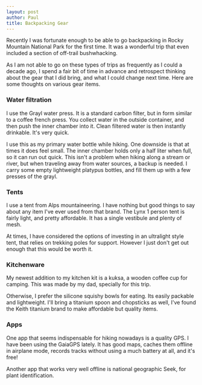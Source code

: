 ```yaml
---
layout: post
author: Paul
title: Backpacking Gear
---
```


Recently I was fortunate enough to be able to go backpacking in Rocky Mountain National Park for the first time. It was a wonderful trip that even included a section of off-trail bushwhacking. 

As I am not able to go on these types of trips as frequently as I could a decade ago, I spend a fair bit of time in advance and retrospect thinking about the gear that I did bring, and what I could change next time. Here are some thoughts on various gear items.

### Water filtration
I use the Grayl water press. It is a standard carbon filter, but in form similar to a coffee french press. You collect water in the outside container, and then push the inner chamber into it. Clean filtered water is then instantly drinkable. It's very quick. 

I use this as my primary water bottle while hiking. One downside is that at times it does feel small. The inner chamber holds only a half liter when full, so it can run out quick. This isn't a problem when hiking along a stream or river, but when traveling away from water sources, a backup is needed. I carry some empty lightweight platypus bottles, and fill them up with a few presses of the grayl.

### Tents
I use a tent from Alps mountaineering. I have nothing but good things to say about any item I've ever used from that brand. The Lynx 1 person tent is fairly light, and pretty affordable. It has a single vestibule and plenty of mesh. 

At times, I have considered the options of investing in an ultralight style tent, that relies on trekking poles for support. However I just don't get out enough that this would be worth it. 

### Kitchenware
My newest addition to my kitchen kit is a kuksa, a wooden coffee cup for camping. This was made by my dad, specially for this trip. 

Otherwise, I prefer the silicone squishy bowls for eating. Its easily packable and lightweight. I'll bring a titanium spoon and chopsticks as well, I've found the Keith titanium brand to make affordable but quality items. 

### Apps
One app that seems indispensable for hiking nowadays is a quality GPS. I have been using the GaiaGPS lately. It has good maps, caches them offline in airplane mode, records tracks without using a much battery at all, and it's free! 

Another app that works very well offline is national geographic Seek, for plant identification. 

